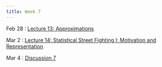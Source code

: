 ```yaml
---
title: Week 7
---
```


Feb 28
: [Lecture 13: Approximations](#)

Mar 2
: [Lecture 14: Statistical Street Fighting I: Motivation and Representation](#)

Mar 4
: [Discussion 7](#)